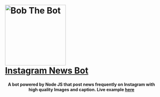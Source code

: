 <h1 >
   <br>
   <a href="https://bobthebot.netlify.app/">
    <img src="https://ph-files.imgix.net/f0ea9b39-a7fc-423a-add0-4b39fb020f3f.png" alt="Bob The Bot" width="200">
   </a>
   <br>
   <a href="https://instagram.com/dragshorts/">Instagram News Bot</a><br>
</h1>

<h4 align="center">
    A bot powered by <b>Node JS</b> that post news frequently on Instagram with high quality Images and caption. Live example <a href="https://instagram.com/dragshorts/">here</a> 
</h4>

